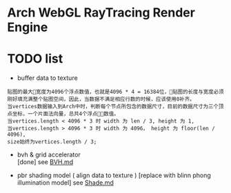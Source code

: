 Arch WebGL RayTracing Render Engine
===================================

# TODO list

- buffer data to texture
```
贴图的最大宽度为4096个浮点数值，也就是4096 * 4 = 16384位，贴图的长度与宽度必须刚好填充满整个贴图空间，因此，当数据不满足相应行数的时候，应该使用0补齐。
当vertices数据输入到Arch中时，判断每个节点所包含的数据尺寸，目前的数据尺寸为三个顶点坐标，一个片面法向量，总共4个浮点数值。
当vertices.length < 4096 * 3 时 width 为 len / 3, height 为 1,
当vertices.length > 4096 * 3 时 width 为 4096， height 为 floor(len / 4096),
size始终为vertices.length / 3;
```

- bvh & grid accelerator   
    [done] see [BVH.md](./BVH.md)

- pbr shading model ( align data to texture )
    [replace with blinn phong illumination model] see [Shade.md](./Shade.md)